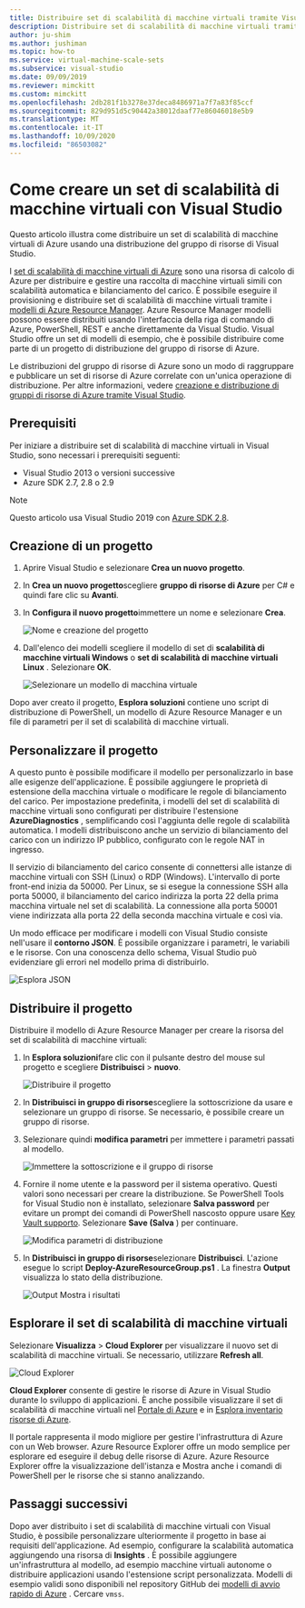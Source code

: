 ```yaml
---
title: Distribuire set di scalabilità di macchine virtuali tramite Visual Studio
description: Distribuire set di scalabilità di macchine virtuali tramite Visual Studio e un modello di Resource Manager
author: ju-shim
ms.author: jushiman
ms.topic: how-to
ms.service: virtual-machine-scale-sets
ms.subservice: visual-studio
ms.date: 09/09/2019
ms.reviewer: mimckitt
ms.custom: mimckitt
ms.openlocfilehash: 2db281f1b3278e37deca8486971a7f7a83f85ccf
ms.sourcegitcommit: 829d951d5c90442a38012daaf77e86046018e5b9
ms.translationtype: MT
ms.contentlocale: it-IT
ms.lasthandoff: 10/09/2020
ms.locfileid: "86503082"
---
```

# <a name="how-to-create-a-virtual-machine-scale-set-with-visual-studio"></a>Come creare un set di scalabilità di macchine virtuali con Visual Studio

Questo articolo illustra come distribuire un set di scalabilità di macchine virtuali di Azure usando una distribuzione del gruppo di risorse di Visual Studio.

I [set di scalabilità di macchine virtuali di Azure](https://azure.microsoft.com/blog/azure-vm-scale-sets-public-preview/) sono una risorsa di calcolo di Azure per distribuire e gestire una raccolta di macchine virtuali simili con scalabilità automatica e bilanciamento del carico. È possibile eseguire il provisioning e distribuire set di scalabilità di macchine virtuali tramite i [modelli di Azure Resource Manager](https://github.com/Azure/azure-quickstart-templates). Azure Resource Manager modelli possono essere distribuiti usando l'interfaccia della riga di comando di Azure, PowerShell, REST e anche direttamente da Visual Studio. Visual Studio offre un set di modelli di esempio, che è possibile distribuire come parte di un progetto di distribuzione del gruppo di risorse di Azure.

Le distribuzioni del gruppo di risorse di Azure sono un modo di raggruppare e pubblicare un set di risorse di Azure correlate con un'unica operazione di distribuzione. Per altre informazioni, vedere [creazione e distribuzione di gruppi di risorse di Azure tramite Visual Studio](../azure-resource-manager/templates/create-visual-studio-deployment-project.md).

## <a name="prerequisites"></a>Prerequisiti

Per iniziare a distribuire set di scalabilità di macchine virtuali in Visual Studio, sono necessari i prerequisiti seguenti:

* Visual Studio 2013 o versioni successive
* Azure SDK 2.7, 2.8 o 2.9

>[!NOTE]
>Questo articolo usa Visual Studio 2019 con [Azure SDK 2,8](https://azure.microsoft.com/blog/announcing-the-azure-sdk-2-8-for-net/).

## <a name="create-a-project"></a>Creazione di un progetto <a name="creating-a-project"></a> 

1. Aprire Visual Studio e selezionare **Crea un nuovo progetto**.

1. In **Crea un nuovo progetto**scegliere **gruppo di risorse di Azure** per C# e quindi fare clic su **Avanti**.

1. In **Configura il nuovo progetto**immettere un nome e selezionare **Crea**.

    ![Nome e creazione del progetto](media/virtual-machine-scale-sets-vs-create/configure-azure-resource-group.png)

1. Dall'elenco dei modelli scegliere il modello di set di **scalabilità di macchine virtuali Windows** o **set di scalabilità di macchine virtuali Linux** . Selezionare **OK**.

   ![Selezionare un modello di macchina virtuale](media/virtual-machine-scale-sets-vs-create/select-vm-template.png)

Dopo aver creato il progetto, **Esplora soluzioni** contiene uno script di distribuzione di PowerShell, un modello di Azure Resource Manager e un file di parametri per il set di scalabilità di macchine virtuali.

## <a name="customize-your-project"></a>Personalizzare il progetto

A questo punto è possibile modificare il modello per personalizzarlo in base alle esigenze dell'applicazione. È possibile aggiungere le proprietà di estensione della macchina virtuale o modificare le regole di bilanciamento del carico. Per impostazione predefinita, i modelli del set di scalabilità di macchine virtuali sono configurati per distribuire l'estensione **AzureDiagnostics** , semplificando così l'aggiunta delle regole di scalabilità automatica. I modelli distribuiscono anche un servizio di bilanciamento del carico con un indirizzo IP pubblico, configurato con le regole NAT in ingresso.

Il servizio di bilanciamento del carico consente di connettersi alle istanze di macchine virtuali con SSH (Linux) o RDP (Windows). L'intervallo di porte front-end inizia da 50000. Per Linux, se si esegue la connessione SSH alla porta 50000, il bilanciamento del carico indirizza la porta 22 della prima macchina virtuale nel set di scalabilità. La connessione alla porta 50001 viene indirizzata alla porta 22 della seconda macchina virtuale e così via.

 Un modo efficace per modificare i modelli con Visual Studio consiste nell'usare il **contorno JSON**. È possibile organizzare i parametri, le variabili e le risorse. Con una conoscenza dello schema, Visual Studio può evidenziare gli errori nel modello prima di distribuirlo.

![Esplora JSON](media/virtual-machine-scale-sets-vs-create/json-explorer.png)

## <a name="deploy-the-project"></a>Distribuire il progetto

Distribuire il modello di Azure Resource Manager per creare la risorsa del set di scalabilità di macchine virtuali:

1. In **Esplora soluzioni**fare clic con il pulsante destro del mouse sul progetto e scegliere **Distribuisci**  >  **nuovo**.

    ![Distribuire il progetto](media/virtual-machine-scale-sets-vs-create/deploy-new-project.png)

1. In **Distribuisci in gruppo di risorse**scegliere la sottoscrizione da usare e selezionare un gruppo di risorse. Se necessario, è possibile creare un gruppo di risorse.

1. Selezionare quindi **modifica parametri** per immettere i parametri passati al modello.

   ![Immettere la sottoscrizione e il gruppo di risorse](media/virtual-machine-scale-sets-vs-create/deploy-to-resource-group.png)

1. Fornire il nome utente e la password per il sistema operativo. Questi valori sono necessari per creare la distribuzione. Se PowerShell Tools for Visual Studio non è installato, selezionare **Salva password** per evitare un prompt dei comandi di PowerShell nascosto oppure usare [Key Vault supporto](https://azure.microsoft.com/blog/keyvault-support-for-arm-templates/). Selezionare **Save (Salva** ) per continuare.

    ![Modifica parametri di distribuzione](media/virtual-machine-scale-sets-vs-create/edit-deployment-parameters.png)

1. In **Distribuisci in gruppo di risorse**selezionare **Distribuisci**. L'azione esegue lo script **Deploy-AzureResourceGroup.ps1** . La finestra **Output** visualizza lo stato della distribuzione.

   ![Output Mostra i risultati](media/virtual-machine-scale-sets-vs-create/deployment-output.png)

## <a name="explore-your-virtual-machine-scale-set"></a>Esplorare il set di scalabilità di macchine virtuali <a name="exploring-your-virtual-machine-scale-set"></a>

Selezionare **Visualizza**  >  **Cloud Explorer** per visualizzare il nuovo set di scalabilità di macchine virtuali. Se necessario, utilizzare **Refresh all**.

![Cloud Explorer](media/virtual-machine-scale-sets-vs-create/cloud-explorer.png)

**Cloud Explorer** consente di gestire le risorse di Azure in Visual Studio durante lo sviluppo di applicazioni. È anche possibile visualizzare il set di scalabilità di macchine virtuali nel [Portale di Azure](https://portal.azure.com) e in [Esplora inventario risorse di Azure](https://resources.azure.com/).

 Il portale rappresenta il modo migliore per gestire l'infrastruttura di Azure con un Web browser. Azure Resource Explorer offre un modo semplice per esplorare ed eseguire il debug delle risorse di Azure. Azure Resource Explorer offre la visualizzazione dell'istanza e Mostra anche i comandi di PowerShell per le risorse che si stanno analizzando.

## <a name="next-steps"></a>Passaggi successivi

Dopo aver distribuito i set di scalabilità di macchine virtuali con Visual Studio, è possibile personalizzare ulteriormente il progetto in base ai requisiti dell'applicazione. Ad esempio, configurare la scalabilità automatica aggiungendo una risorsa di **Insights** . È possibile aggiungere un'infrastruttura al modello, ad esempio macchine virtuali autonome o distribuire applicazioni usando l'estensione script personalizzata. Modelli di esempio validi sono disponibili nel repository GitHub dei [modelli di avvio rapido di Azure](https://github.com/Azure/azure-quickstart-templates) . Cercare `vmss`.

